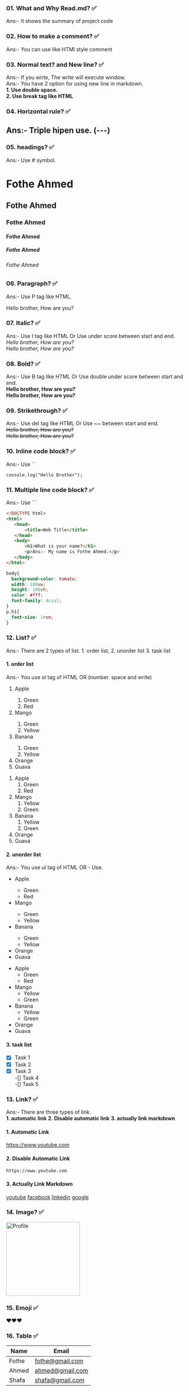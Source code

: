 ### 01. What and Why Read.md?  ✅
Ans:- It shows the summary of project code 


### 02. How to make a comment? ✅ 
Ans:- You can use like HTMl style comment
      <!--Markdown comment -->

### 03. Normal text? and New line? ✅ 
Ans:- If you wirte, The write will execute window.  
Ans:- You have 2 option for using new line in markdown.  
       __1. Use double space.__   
        __2. Use break tag like HTML <br>__

### 04. Horizontal rule?  ✅
Ans:- Triple hipen use. (---)
---

### 05. headings?  ✅
Ans:- Use # symbol.
# Fothe Ahmed
## Fothe Ahmed
### Fothe Ahmed
#### Fothe Ahmed
##### Fothe Ahmed
###### Fothe Ahmed  

### 06. Paragraph?  ✅
Ans:- Use P tag like HTML.
<p>Hello brother, How are you?</p>

### 07. Italic?   ✅
Ans:- Use I tag like HTML Or Use under score between start and end.   
<i>Hello brother, How are you?</i>  
_Hello brother, How are you?_

### 08. Bold?  ✅
Ans:- Use B tag like HTML  Or Use double under score between start and end.  
<b>Hello brother, How are you?</b>  
__Hello brother, How are you?__

### 09. Strikethrough? ✅
Ans:- Use del tag like HTML  Or Use ~~ between start and end.  
<del>Hello brother, How are you?</del>   
~~Hello brother, How are you?~~  

### 10. Inline code block?  ✅ 
Ans:- Use ``   

` console.log("Hello Brother"); ` 

### 11. Multiple line code block?   ✅
Ans:- Use ```  
 
 ```html
 <!DOCTYPE html>
 <html>
    <head>
        <title>Web Title</title>
    </head>
    <body>
        <h1>What is your name?</h1>
        <p>Ans:- My name is Fothe Ahmed.</p>
    </body>
</html>

 ```


  ```css
 body{
    background-color: tomato;
    width: 100vw;
    height: 100vh;
    color: #fff;
    font-family: Arial;
 }
 p,h1{
    font-size: 1rem;
 }

 ```

### 12. List?  ✅
Ans:- There are 2 types of list. 
      1. order list,
      2. unorder list
      3. task list

#### 1. order list
Ans:- You use ol tag of HTML OR (number. space and write)
<ol>
<li>Apple</li>
    <ol>
    <li>Green</li>
    <li>Red</li>
    </ol>
<li>Mango</li>
    <ol>
    <li>Green</li>
    <li>Yellow</li>
    </ol>
<li>Banana</li>    
    <ol>
    <li>Green</li>
    <li>Yellow</li>
    </ol>
<li>Orange</li>
<li>Guava</li>
    </ol>
    

1. Apple
    1. Green
    2. Red
2. Mango
    1. Yellow
    2. Green
3. Banana
    1. Yellow
    2. Green
4. Orange
5. Guava


#### 2. unorder list
Ans:- You use ul tag of HTML OR - Use.

<ul>
<li>Apple</li>
    <ul>
    <li>Green</li>
    <li>Red</li>
    </ul>
<li>Mango</li>
    <ul>
    <li>Green</li>
    <li>Yellow</li>
    </ul>
<li>Banana</li>    
    <ul>
    <li>Green</li>
    <li>Yellow</li>
    </ul>
<li>Orange</li>
<li>Guava</li>
    </ul>


- Apple
   - Green
    - Red
- Mango
    - Yellow
    - Green
- Banana
    - Yellow
    - Green
- Orange
- Guava


#### 3. task list  
-[x] Task 1  
-[x] Task 2  
-[x] Task 3  
-[] Task 4  
-[] Task 5  

### 13. Link? ✅
Ans:- There are three types of link.  
    __1. automatic link__
    __2. Disable automatic link__
    __3. actually link markdown__

#### 1. Automatic Link
https://www.youtube.com

#### 2. Disable Automatic Link
` https://www.youtube.com `

#### 3. Actually Link Markdown
<!-- [Title](link) -->
<!-- 
[youtube](https://www.youtube.com)
[facebook](https://www.youtube.com)
[messengar](https://www.youtube.com)
[linkedin](https://www.youtube.com) 
-->


[youtube][youtubeLink]
[facebook][facebookLink]
[linkedin][linkedinLink]
[google][googleLink]

<!-- all link is here -->
[youtubeLink]: https://youtube.com
[facebookLink]: https://youtube.com
[linkedinLink]: https://youtube.com
[googleLink]: https://youtube.com


### 14. Image? ✅
<!-- ![alt text](source) -->
<!-- ![Profile](profile.jpg) -->
<img src="profile.jpg" width="200px" alt="Profile" title="Profile">


### 15. Emoji ✅
❤️❤️❤️


### 16. Table ✅

| Name | Email |
| ---- | ---- |
|Fothe | fothe@gmail.com |
|Ahmed | ahmed@gmail.com |
|Shafa | shafa@gmail.com |